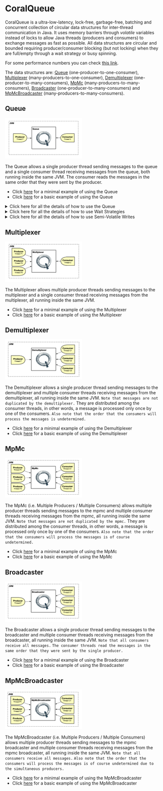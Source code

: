 # CoralQueue
CoralQueue is a ultra-low-latency, lock-free, garbage-free, batching and concurrent collection of circular data structures for inter-thread communication in Java. It uses memory barriers through <i>volatile</i> variables instead of locks to allow Java threads (producers and consumers) to exchange messages as fast as possible. All data structures are circular and bounded requiring producer/consumer blocking (but not locking) when they are full/empty through a wait strategy or busy spinning.

For some performance numbers you can check [this link](https://www.coralblocks.com/index.php/coralqueue-performance-numbers/).

The data structures are: [Queue](#queue) (one-producer-to-one-consumer), [Multiplexer](#multiplexer) (many-producers-to-one-consumer), [Demultiplexer](#demultiplexer) (one-producer-to-many-consumers), [MpMc](#mpmc) (many-producers-to-many-consumers), [Broadcaster](#broadcaster) (one-producer-to-many-consumers) and [MpMcBroadcaster](#mpmcbroadcaster) (many-producers-to-many-consumers).

## Queue

<img src="images/Queue.png" alt="Queue" width="50%" height="50%" />

The Queue allows a single producer thread sending messages to the queue and a single consumer thread receiving messages from the queue, both running inside the same JVM. The consumer reads the messages in the same order that they were sent by the producer.

- Click [here](src/main/java/com/coralblocks/coralqueue/example/queue/Minimal.java) for a minimal example of using the Queue
- Click [here](src/main/java/com/coralblocks/coralqueue/example/queue/Basics.java) for a basic example of using the Queue

<details>
  <summary>Click here for all the details of how to use the Queue</summary>
  
### All about using the Queue

The queue is a circular data structure with pre-allocated <i> data transfer mutable objects</i>. You should see these data transfer mutable objects as <i>carriers of data</i>, in other words, they are there to allow
you to transfer <i>data</i> (and not object references) from producers to consumers. The steps are:

- A producer fetches an available data transfer mutable object from the queue
- The producer populates the mutable object with the data it wants to transfer (i.e. send) to the consumer(s)
- The producer flushes to notify the consumer(s)
- A consumer fetches an available data transfer mutable object from the queue
- The consumer reads the data from the mutable object
- The consumer calls <code>donePolling()</code> to notify the producer(s)

Below we use a <code>StringBuilder</code> as our data transfer mutable object to create an <code>AtomicQueue</code>:
```Java
final Queue<StringBuilder> queue = new AtomicQueue<StringBuilder>(StringBuilder.class); // default queue capacity is 1024
```

You can also specify the capacity of the queue, which must be a power of two:
```Java
final Queue<StringBuilder> queue = new AtomicQueue<StringBuilder>(512, StringBuilder.class); // specifying the queue capacity
```
The code above creates a queue with 512 pre-allocated StringBuilders. Note that it uses the default constructor of StringBuilder which by default creates a StringBuilder with size 16. That may be too small for our data transfer objects as we don’t want the StringBuilder resizing itself during runtime and creating garbage. So to create a bigger StringBuilder we can use a <code>com.coralblocks.coralqueue.util.Builder</code> like below:
```Java
Builder<StringBuilder> builder = new Builder<StringBuilder>() {
    @Override
    public StringBuilder newInstance() {
        return new StringBuilder(1024);
    }
};
```

And pass this builder to the constructor of our <code>AtomicQueue</code>:
```Java
final Queue<StringBuilder> queue = new AtomicQueue<StringBuilder>(512, builder); // using a builder instead of the class
```

#### Sending messages to the queue

To send a message to the queue, you grab a data transfer mutable object from the queue, fill it with your data and call <code>flush()</code> as the code below illustrates:
```Java
StringBuilder sb;
while((sb = queue.nextToDispatch()) == null); // busy spin...
sb.setLength(0);
sb.append("Hello there!");
queue.flush();
```

Note that if the queue is full we just <i>busy spin</i> until a data transfer object becomes available. Later we will see how we can also use a <code>WaitStrategy</code> instead of busy spinning.

You can also send messages in batches:
```Java
StringBuilder sb;
 
while((sb = queue.nextToDispatch()) == null); // busy spin...
sb.setLength(0);
sb.append("Hello there!");
 
while((sb = queue.nextToDispatch()) == null); // busy spin...
sb.setLength(0);
sb.append("Hello again!");
 
queue.flush();
```

#### Reading messages from the queue

To read messages from the queue you poll them from a consumer thread, as the code below shows:
```Java
long avail;
while((avail = queue.availableToPoll()) == 0); // busy spin
for(int i = 0; i < avail; i++) {
    StringBuilder sb = queue.poll();
    // do whatever you want with the StringBuilder
    // just do not create garbage
    // copy char by char if needed
    // or copy the contents to an external StringBuilder
}
queue.donePolling();
```
Again we busy spin if the queue is empty. Later we will see how we can also use a <code>WaitStrategy</code> instead of busy spinning.

Note that we poll in batches, reducing the number of times we have to check for an empty queue through <code>availableToPoll()</code>.

</details> 

<details>
  <summary>Click here for all the details of how to use Wait Strategies</summary>

### All about using Wait Strategies

By default, you should busy-spin when the queue is full or empty. That’s usually the fastest approach but not always the best as you might want to allow other threads to use the CPU core. CoralQueue comes with a variety of wait strategies that you can use instead of busy spinning, and you can also create your owns by implementing the <code>WaitStrategy</code> interface. Below are some examples of wait strategies that come with CoralQueue:

- <code>ParkWaitStrategy</code>: park (i.e. sleep) for 1 nanosecond with the option to back off up to a maximum of N nanoseconds. N defaults to 1 million nanoseconds if not specified (1 millisecond).
- <code>SpinParkWaitStrategy</code>: first busy spins for C cycles (default to 1 million cycles) then it starts to park (i.e. sleep) for 1 nanosecond with the option to back off up to a maximum of N nanoseconds (default 1 million nanoseconds).
- <code>SpinYieldParkWaitStrategy</code>: busy spins for some cycles, yields for some cycles then starts to sleep for 1 nanosecond with the option to back off up to a maximum of N nanoseconds (defaults to 1 million nanoseconds).

To use a wait strategy, all you have to do is call its <code>block()</code> and <code>reset()</code> methods instead of busy spinning:

#### Producer using a Wait Strategy
```Java
WaitStrategy producerWaitStrategy = new ParkWaitStrategy();
StringBuilder sb;
while((sb = queue.nextToDispatch()) == null) {
    producerWaitStrategy.block(); // <=====
}
sb.setLength(0);
sb.append("Hello there!");
queue.flush();
producerWaitStrategy.reset(); // <=====
```

#### Consumer using a Wait Strategy
```Java
WaitStrategy consumerWaitStrategy = new SpinParkWaitStrategy();
long avail;
while((avail = queue.availableToPoll()) == 0) {
    consumerWaitStrategy.block(); // <=====
}
for(int i = 0; i < avail; i++) {
    StringBuilder sb = queue.poll();
    // do whatever you want with the StringBuilder
    // just do not create garbage
    // copy char by char if needed
    // or copy the contents to an external StringBuilder
}
queue.donePolling();
consumerWaitStrategy.reset(); // <=====
```
</details>

<details>
  <summary>Click here for all the details of how to use Semi-Volatile Writes</summary>

### All about using Semi-Volatile Writes (lazySet)

To squeeze every bit of performance out of CoralQueue, you can use <i>semi-volatile writes</i> when sending and receiving messages. Basically, a semi-volatile write is done through the <code>lazySet</code> method from <code>java.util.concurrent.AtomicLong</code>. It is a faster operation for the thread that’s modifying the variable at the expense of the thread that’s interested in knowing about updates in the variable. For example, if you want to minimize the latency in the producer, you should use lazySet. On the other hand, if you want to minimize the message transit time, you should not use lazySet so the consumer is notified as soon as possible about a new message in the queue.

By default, CoralQueue does not use <code>lazySet</code>, in other words the other thread is notified immediatelly (or as soon as possible). But you can easily take control of that by using the methods below:
```Java
// producer notifying consumer(s)
queue.flush(); // no lazySet by default (notify the consumer thread immediatelly at the expense of the producer thread)
queue.flush(true); // use lazySet (take more time to notify the consumer thread in order not to introduce any latency to the producer thread)
```
```Java
// consumer notifying producer(s)
queue.donePolling(); // no lazySet by default (notify the producer thread immediatelly at the expense of the consumer thread)
queue.donePolling(true); // use lazySet (take more time to notify the producer thread in order not to introduce any latency to the consumer thread)
```
</details>
  
## Multiplexer

<img src="images/Mux.png" alt="Multiplexer" width="50%" height="50%" />

The Multiplexer allows multiple producer threads sending messages to the multiplexer and a single consumer thread receiving messages from the multiplexer, all running inside the same JVM.

- Click [here](src/main/java/com/coralblocks/coralqueue/example/multiplexer/Minimal.java) for a minimal example of using the Multiplexer
- Click [here](src/main/java/com/coralblocks/coralqueue/example/multiplexer/Basics.java) for a basic example of using the Multiplexer

## Demultiplexer

<img src="images/Demux.png" alt="Demultiplexer" width="50%" height="50%" />

The Demultiplexer allows a single producer thread sending messages to the demultiplexer and multiple consumer threads receiving messages from the demultiplexer, all running inside the same JVM. `Note that messages are not duplicated by the demultiplexer.` They are distributed among the consumer threads, in other words, a message is processed only once by one of the consumers. `Also note that the order that the consumers will process the messages is undetermined.`

- Click [here](src/main/java/com/coralblocks/coralqueue/example/demultiplexer/Minimal.java) for a minimal example of using the Demultiplexer
- Click [here](src/main/java/com/coralblocks/coralqueue/example/demultiplexer/Basics.java) for a basic example of using the Demultiplexer

## MpMc

<img src="images/MpMc.png" alt="MpMc" width="50%" height="50%" />

The MpMc (i.e. Multiple Producers / Multiple Consumers) allows multiple producer threads sending messages to the mpmc and multiple consumer threads receiving messages from the mpmc, all running inside the same JVM. `Note that messages are not duplicated by the mpmc.` They are distributed among the consumer threads, in other words, a message is processed only once by one of the consumers. `Also note that the order that the consumers will process the messages is of course undetermined.`

- Click [here](src/main/java/com/coralblocks/coralqueue/example/mpmc/Minimal.java) for a minimal example of using the MpMc
- Click [here](src/main/java/com/coralblocks/coralqueue/example/mpmc/Basics.java) for a basic example of using the MpMc

## Broadcaster

<img src="images/Broadcaster.png" alt="Broadcaster" width="50%" height="50%" />

The Broadcaster allows a single producer thread sending messages to the broadcaster and multiple consumer threads receiving messages from the broadcaster, all running inside the same JVM. `Note that all consumers receive all messages.` `The consumer threads read the messages in the same order that they were sent by the single producer.`

- Click [here](src/main/java/com/coralblocks/coralqueue/example/broadcaster/Minimal.java) for a minimal example of using the Broadcaster
- Click [here](src/main/java/com/coralblocks/coralqueue/example/broadcaster/Basics.java) for a basic example of using the Broadcaster

## MpMcBroadcaster

<img src="images/MpMcBroadcaster.png" alt="MpMcBroadcaster" width="50%" height="50%" />

The MpMcBroadcaster (i.e. Multiple Producers / Multiple Consumers) allows multiple producer threads sending messages to the mpmc broadcaster and multiple consumer threads receiving messages from the mpmc broadcaster, all running inside the same JVM. `Note that all consumers receive all messages.` `Also note that the order that the consumers will process the messages is of course undetermined due to the simultaneous producers.`

- Click [here](src/main/java/com/coralblocks/coralqueue/example/mpmcbroadcaster/Minimal.java) for a minimal example of using the MpMcBroadcaster
- Click [here](src/main/java/com/coralblocks/coralqueue/example/mpmcbroadcaster/Basics.java) for a basic example of using the MpMcBroadcaster

<!-- 
## OffHeapQueue (<i>Stay Tuned!</i>)

<img src="images/OffHeapQueue.png" alt="OffHeapQueue" width="50%" height="50%" />

There is also the case for inter-process communication (IPC) by using a shared memory mapped file to hold our queue so that two threads running on the same physical machine but on different JVMs can exchange messages.

- For a preview you can click [here](https://www.coralblocks.com/index.php/inter-process-communication-with-coralqueue/) to read an article about IPC with CoralQueue
-->
